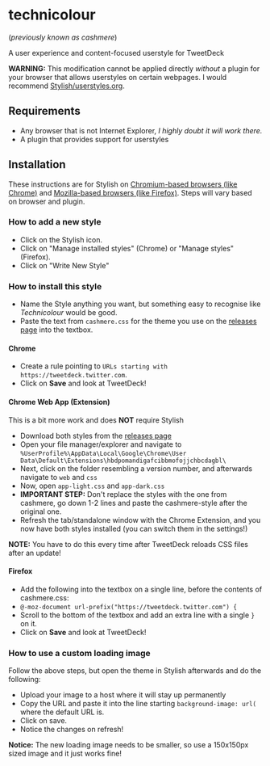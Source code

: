 # technicolour
(_previously known as cashmere_)

A user experience and content-focused userstyle for TweetDeck

**WARNING:** This modification cannot be applied directly *without* a plugin for your browser that allows userstyles on certain webpages. I would recommend [Stylish/userstyles.org](http://userstyles.org/).

## Requirements

* Any browser that is not Internet Explorer, *I highly doubt it will work there.*
* A plugin that provides support for userstyles

## Installation

These instructions are for Stylish on [Chromium-based browsers (like Chrome)](https://chrome.google.com/webstore/detail/fjnbnpbmkenffdnngjfgmeleoegfcffe) and [Mozilla-based browsers (like Firefox)](https://addons.mozilla.org/en-US/firefox/addon/stylish/?src=external-userstyleshome). Steps will vary based on browser and plugin.

### How to add a new style

* Click on the Stylish icon.
* Click on "Manage installed styles" (Chrome) or "Manage styles" (Firefox).
* Click on "Write New Style"

### How to install this style

* Name the Style anything you want, but something easy to recognise like *Technicolour* would be good.
* Paste the text from `cashmere.css` for the theme you use on the [releases page](https://github.com/pixeldesu/technicolour/releases) into the textbox.

#### Chrome

* Create a rule pointing to `URLs starting with` `https://tweetdeck.twitter.com`.
* Click on **Save** and look at TweetDeck!

#### Chrome Web App (Extension)

This is a bit more work and does **NOT** require Stylish

* Download both styles from the [releases page](https://github.com/pixeldesu/technicolour/releases)
* Open your file manager/explorer and navigate to `%UserProfile%\AppData\Local\Google\Chrome\User Data\Default\Extensions\hbdpomandigafcibbmofojjchbcdagbl\`
* Next, click on the folder resembling a version number, and afterwards navigate to `web` and `css`
* Now, open `app-light.css` and `app-dark.css`
* **IMPORTANT STEP:** Don't replace the styles with the one from cashmere, go down 1-2 lines and paste the cashmere-style after the original one.
* Refresh the tab/standalone window with the Chrome Extension, and you now have both styles installed (you can switch them in the settings!)

**NOTE:** You have to do this every time after TweetDeck reloads CSS files after an update!

#### Firefox

* Add the following into the textbox on a single line, before the contents of cashmere.css: 
* `@-moz-document url-prefix("https://tweetdeck.twitter.com") {`
* Scroll to the bottom of the textbox and add an extra line with a single `}` on it.
* Click on **Save** and look at TweetDeck!

### How to use a custom loading image

Follow the above steps, but open the theme in Stylish afterwards and do the following:

* Upload your image to a host where it will stay up permanently
* Copy the URL and paste it into the line starting `background-image: url(` where the default URL is.
* Click on save.
* Notice the changes on refresh!

**Notice:** The new loading image needs to be smaller, so use a 150x150px sized image and it just works fine!